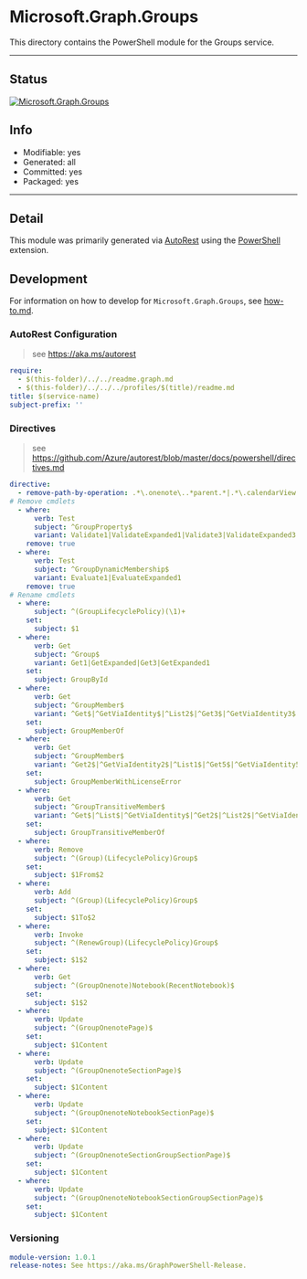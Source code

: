 <!-- region Generated -->
# Microsoft.Graph.Groups
This directory contains the PowerShell module for the Groups service.

---
## Status
[![Microsoft.Graph.Groups](https://img.shields.io/powershellgallery/v/Microsoft.Graph.Groups.svg?style=flat-square&label=Microsoft.Graph.Groups "Microsoft.Graph.Groups")](https://www.powershellgallery.com/packages/Microsoft.Graph.Groups/)

## Info
- Modifiable: yes
- Generated: all
- Committed: yes
- Packaged: yes

---
## Detail
This module was primarily generated via [AutoRest](https://github.com/Azure/autorest) using the [PowerShell](https://github.com/Azure/autorest.powershell) extension.

## Development
For information on how to develop for `Microsoft.Graph.Groups`, see [how-to.md](how-to.md).
<!-- endregion -->

### AutoRest Configuration

> see https://aka.ms/autorest

``` yaml
require:
  - $(this-folder)/../../readme.graph.md
  - $(this-folder)/../../../profiles/$(title)/readme.md
title: $(service-name)
subject-prefix: ''
```

### Directives

> see https://github.com/Azure/autorest/blob/master/docs/powershell/directives.md

``` yaml
directive:
  - remove-path-by-operation: .*\.onenote\..*parent.*|.*\.calendarView.*|.*\.notebooks\.section.*|.*\.sectionGroups\.section.*|.*\.sections\.pages.*|.*\.calendar\.events\..*$|.*\.events\..*$
# Remove cmdlets
  - where:
      verb: Test
      subject: ^GroupProperty$
      variant: Validate1|ValidateExpanded1|Validate3|ValidateExpanded3
    remove: true
  - where:
      verb: Test
      subject: ^GroupDynamicMembership$
      variant: Evaluate1|EvaluateExpanded1
    remove: true
# Rename cmdlets
  - where:
      subject: ^(GroupLifecyclePolicy)(\1)+
    set:
      subject: $1
  - where:
      verb: Get
      subject: ^Group$
      variant: Get1|GetExpanded|Get3|GetExpanded1
    set:
      subject: GroupById
  - where:
      verb: Get
      subject: ^GroupMember$
      variant: ^Get$|^GetViaIdentity$|^List2$|^Get3$|^GetViaIdentity3$|^List5$
    set:
      subject: GroupMemberOf
  - where:
      verb: Get
      subject: ^GroupMember$
      variant: ^Get2$|^GetViaIdentity2$|^List1$|^Get5$|^GetViaIdentity5$|^List4$
    set:
      subject: GroupMemberWithLicenseError
  - where:
      verb: Get
      subject: ^GroupTransitiveMember$
      variant: ^Get$|^List$|^GetViaIdentity$|^Get2$|^List2$|^GetViaIdentity2$
    set:
      subject: GroupTransitiveMemberOf
  - where:
      verb: Remove
      subject: ^(Group)(LifecyclePolicy)Group$
    set:
      subject: $1From$2
  - where:
      verb: Add
      subject: ^(Group)(LifecyclePolicy)Group$
    set:
      subject: $1To$2
  - where:
      verb: Invoke
      subject: ^(RenewGroup)(LifecyclePolicy)Group$
    set:
      subject: $1$2
  - where:
      verb: Get
      subject: ^(GroupOnenote)Notebook(RecentNotebook)$
    set:
      subject: $1$2
  - where:
      verb: Update
      subject: ^(GroupOnenotePage)$
    set:
      subject: $1Content
  - where:
      verb: Update
      subject: ^(GroupOnenoteSectionPage)$
    set:
      subject: $1Content
  - where:
      verb: Update
      subject: ^(GroupOnenoteNotebookSectionPage)$
    set:
      subject: $1Content
  - where:
      verb: Update
      subject: ^(GroupOnenoteSectionGroupSectionPage)$
    set:
      subject: $1Content
  - where:
      verb: Update
      subject: ^(GroupOnenoteNotebookSectionGroupSectionPage)$
    set:
      subject: $1Content

```
### Versioning

``` yaml
module-version: 1.0.1
release-notes: See https://aka.ms/GraphPowerShell-Release.
```
